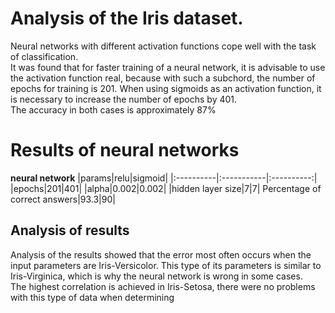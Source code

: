 # Analysis of the Iris dataset.  
Neural networks with different activation functions cope well with the task of classification.  
It was found that for faster training of a neural network, it is advisable to use the activation function real, because with such a subchord, the number of epochs for training is 201. When using sigmoids as an activation function, it is necessary to increase the number of epochs by 401.  
The accuracy in both cases is approximately 87%  

# Results of neural networks   

**neural network**
|params|relu|sigmoid|
|:----------|:-----------|:----------:|
|epochs|201|401|
|alpha|0.002|0.002|
|hidden layer size|7|7|
Percentage of correct answers|93.3|90|

## Analysis of results
Analysis of the results showed that the error most often occurs when the input parameters are Iris-Versicolor. This type of its parameters is similar to Iris-Virginica, which is why the neural network is wrong in some cases.  
The highest correlation is achieved in Iris-Setosa, there were no problems with this type of data when determining
